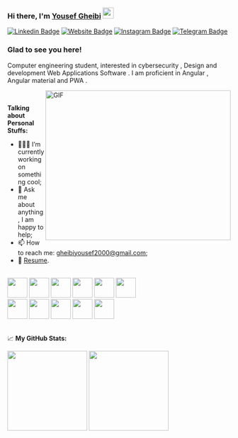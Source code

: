 <!--
**yousefgheibi/yousefgheibi** is a ✨ _special_ ✨ repository because its `README.md` (this file) appears on your GitHub profile.
<img src="https://github-readme-stats.vercel.app/api?username=yousefgheibi&show_icons=true&theme=ADD_THEME_HERE" width="400">
Here are some ideas to get you started:

- 🔭 I’m currently working on ...
- 🌱 I’m currently learning ...
- 👯 I’m looking to collaborate on ...
- 🤔 I’m looking for help with ...
- 💬 Ask me about ...
- 📫 How to reach me: ...
- 😄 Pronouns: ...
- ⚡ Fun fact: ...
-->

### Hi there, I'm <a href="https://yousefgheibi.ir/" target="_blank">Yousef Gheibi</a> <img src="https://media.giphy.com/media/hvRJCLFzcasrR4ia7z/giphy.gif" width="25px">

[![Linkedin Badge](https://img.shields.io/badge/-LinkedIn-0e76a8?style=flat-square&logo=Linkedin&logoColor=white)](https://www.linkedin.com/in/yousef-gheibi/)
[![Website Badge](https://img.shields.io/badge/Website-3b5998?style=flat-square&logo=google-chrome&logoColor=white)](https://yousefgheibi.ir/)
[![Instagram Badge](https://img.shields.io/badge/-Instagram-e4405f?style=flat-square&logo=Instagram&logoColor=white)](https://www.instagram.com/gheibi_yousef/)
[![Telegram Badge](https://img.shields.io/badge/-Telegram-0088cc?style=flat-square&logo=Telegram&logoColor=white)](https://t.me/skullbreaker79)
</hr>

### Glad to see you here! &nbsp;

Computer engineering student, interested in cybersecurity , Design and development Web Applications Software . I am proficient in Angular , Angular material and PWA .

<img align="right" alt="GIF" src="https://github.com/Gapur/Gapur/blob/master/coding.gif?raw=true" width="418" height="338" />
  
</br>



**Talking about Personal Stuffs:**

- 👨🏻‍💻 I’m currently working on something cool;
- 💬 Ask me about anything, I am happy to help;
- 📫 How to reach me: gheibiyousef2000@gmail.com;
- 📝 [Resume](https://yousefgheibi.ir/resume.pdf).

</br>

<div>
<img src="https://cdn.jsdelivr.net/gh/devicons/devicon/icons/html5/html5-plain.svg" width="45" />
<img src="https://cdn.jsdelivr.net/gh/devicons/devicon/icons/css3/css3-plain.svg" width="45" />
<img src="https://cdn.jsdelivr.net/gh/devicons/devicon/icons/sass/sass-original.svg" width="45"/>
<img src="https://cdn.jsdelivr.net/gh/devicons/devicon/icons/bootstrap/bootstrap-original.svg" width="45"/>
<img src="https://cdn.jsdelivr.net/gh/devicons/devicon/icons/javascript/javascript-original.svg" width="45" />
<img src="https://cdn.jsdelivr.net/gh/devicons/devicon/icons/typescript/typescript-original.svg" width="45"  />
</br>
<img src="https://cdn.jsdelivr.net/gh/devicons/devicon/icons/angularjs/angularjs-plain.svg" width="45" />
<img src="https://cdn.jsdelivr.net/gh/devicons/devicon/icons/express/express-original.svg" width="45" />
<img src="https://cdn.jsdelivr.net/gh/devicons/devicon/icons/nodejs/nodejs-original.svg" width="45" />
<img src="https://cdn.jsdelivr.net/gh/devicons/devicon/icons/postgresql/postgresql-original.svg" width="45" />
<img src="https://cdn.jsdelivr.net/gh/devicons/devicon/icons/mongodb/mongodb-original.svg" width="45" />
</div>

</br>

📈 **My GitHub Stats:**

<p>
  <img height="180em" src="https://github-readme-stats.vercel.app/api?username=yousefgheibi&show_icons=true&hide_border=true&&count_private=true&include_all_commits=true" />
  <img height="180em" src="https://github-readme-stats.vercel.app/api/top-langs/?username=yousefgheibi&exclude_repo=KNN-Image-Classification&show_icons=true&hide_border=true&layout=compact&langs_count=8"/>
</p>



